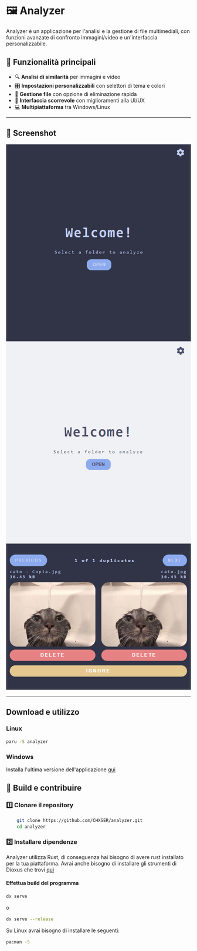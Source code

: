 # 🖼️ Analyzer

Analyzer è un applicazione per l'analisi e la gestione di file multimediali, con funzioni avanzate di confronto
immagini/video e un'interfaccia personalizzabile.

## 🚀 Funzionalità principali
- 🔍 **Analisi di similarità** per immagini e video
- 🎛️ **Impostazioni personalizzabili** con selettori di tema e colori
- 📁 **Gestione file** con opzione di eliminazione rapida
- 📜 **Interfaccia scorrevole** con miglioramenti alla UI/UX
- 💻 **Multipiattaforma** tra Windows/Linux

---

## 📸 Screenshot
![Mainpage screenshot Dark](assets/screen_1.png)
![Mainpage screenshot Ligh](assets/screen_2.png)
![Comparisonpage screenshot](assets/screen_3.png)

---

## Download e utilizzo
### Linux
```bash
paru -S analyzer
```
### Windows
Installa l'ultima versione dell'applicazione [qui]()
## 🔧 Build e contribuire

### 1️⃣ **Clonare il repository**
```bash
    git clone https://github.com/CHXSER/analyzer.git
    cd analyzer
```
### 2️⃣ **Installare dipendenze**
Analyzer utilizza Rust, di conseguenza hai bisogno di avere rust installato per la tua piattaforma. Avrai anche bisogno di installare gli strumenti di Dioxus che trovi [qui](https://dioxuslabs.com/learn/0.6/getting_started/#)
#### Effettua build del programma
```bash
dx serve
```
o
```bash
dx serve --release
```

Su Linux avrai bisogno di installare le seguenti:
```bash
pacman -S 
```

